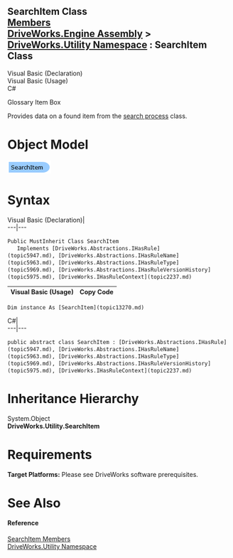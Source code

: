 SearchItem Class   
[Members](topic13271.md)   
[DriveWorks.Engine Assembly](topic2156.md) > [DriveWorks.Utility Namespace](topic13190.md) : SearchItem Class  
---  
  
Visual Basic (Declaration)    
Visual Basic (Usage)    
C# 

Glossary Item Box

Provides data on a found item from the [search process](topic13195.md) class. 

# Object Model

![](dotnetdiagramimages/image725.png)

# Syntax

Visual Basic (Declaration)|   
---|---  
      
    
    Public MustInherit Class SearchItem 
       Implements [DriveWorks.Abstractions.IHasRule](topic5947.md), [DriveWorks.Abstractions.IHasRuleName](topic5963.md), [DriveWorks.Abstractions.IHasRuleType](topic5969.md), [DriveWorks.Abstractions.IHasRuleVersionHistory](topic5975.md), [DriveWorks.IHasRuleContext](topic2237.md)   
  
Visual Basic (Usage)| Copy Code  
---|---  
      
    
    Dim instance As [SearchItem](topic13270.md)  
  
C#|   
---|---  
      
    
    public abstract class SearchItem : [DriveWorks.Abstractions.IHasRule](topic5947.md), [DriveWorks.Abstractions.IHasRuleName](topic5963.md), [DriveWorks.Abstractions.IHasRuleType](topic5969.md), [DriveWorks.Abstractions.IHasRuleVersionHistory](topic5975.md), [DriveWorks.IHasRuleContext](topic2237.md)    
  
# Inheritance Hierarchy

System.Object  
**DriveWorks.Utility.SearchItem**  


# Requirements

**Target Platforms:** Please see DriveWorks software prerequisites.

# See Also

#### Reference

[SearchItem Members](topic13271.md)   
[DriveWorks.Utility Namespace](topic13190.md)


